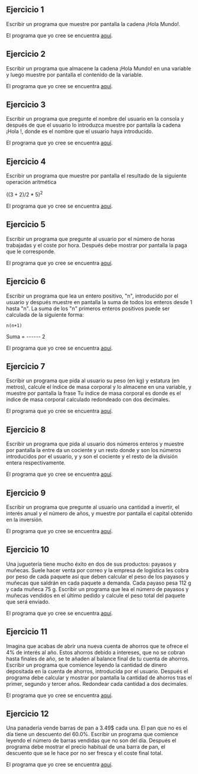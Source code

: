 Ejercicio 1
-----------

Escribir un programa que muestre por pantalla la cadena ¡Hola Mundo!. 

El programa que yo cree se encuentra [aquí](https://github.com/SyZeck/Ejercicios-de-Programacion-con-Python/tree/main/Tipos%20de%20Datos%20Simples/Ejercicio%201).

Ejercicio 2
-----------

Escribir un programa que almacene la cadena ¡Hola Mundo! en una variable y luego muestre por pantalla el contenido de la variable.

El programa que yo cree se encuentra [aquí](https://github.com/SyZeck/Ejercicios-de-Programacion-con-Python/tree/main/Tipos%20de%20Datos%20Simples/Ejercicio%202).


Ejercicio 3
-----------

Escribir un programa que pregunte el nombre del usuario en la consola y después de que el usuario lo introduzca muestre por pantalla la cadena ¡Hola <nombre>!, donde <nombre> es el nombre que el usuario haya introducido.

El programa que yo cree se encuentra [aquí](https://github.com/SyZeck/Ejercicios-de-Programacion-con-Python/tree/main/Tipos%20de%20Datos%20Simples/Ejercicio%203).


Ejercicio 4
-----------

Escribir un programa que muestre por pantalla el resultado de la siguiente operación aritmética 
 
$((3+2)/2*5)^2$

El programa que yo cree se encuentra [aquí](https://github.com/SyZeck/Ejercicios-de-Programacion-con-Python/tree/main/Tipos%20de%20Datos%20Simples/Ejercicio%204).

Ejercicio 5
-----------

Escribir un programa que pregunte al usuario por el número de horas trabajadas y el coste por hora. Después debe mostrar por pantalla la paga que le corresponde.

El programa que yo cree se encuentra [aquí](https://github.com/SyZeck/Ejercicios-de-Programacion-con-Python/tree/main/Tipos%20de%20Datos%20Simples/Ejercicio%205).

Ejercicio 6
-----------

Escribir un programa que lea un entero positivo, "n", introducido por el usuario y después muestre en pantalla la suma de todos los enteros desde 1 hasta "n". La suma de los "n" primeros enteros positivos puede ser calculada de la siguiente forma:

	n(n+1)
Suma = 	------
	  2

El programa que yo cree se encuentra [aquí](https://github.com/SyZeck/Ejercicios-de-Programacion-con-Python/tree/main/Tipos%20de%20Datos%20Simples/Ejercicio%206).

Ejercicio 7
-----------

Escribir un programa que pida al usuario su peso (en kg) y estatura (en metros), calcule el índice de masa corporal y lo almacene en una variable, y muestre por pantalla la frase Tu índice de masa corporal es <imc> donde <imc> es el índice de masa corporal calculado redondeado con dos decimales.

El programa que yo cree se encuentra [aquí](https://github.com/SyZeck/Ejercicios-de-Programacion-con-Python/tree/main/Tipos%20de%20Datos%20Simples/Ejercicio%207).

Ejercicio 8
-----------

Escribir un programa que pida al usuario dos números enteros y muestre por pantalla la <n> entre <m> da un cociente <c> y un resto <r> donde <n> y <m> son los números introducidos por el usuario, y <c> y <r> son el cociente y el resto de la división entera respectivamente.

El programa que yo cree se encuentra [aquí](https://github.com/SyZeck/Ejercicios-de-Programacion-con-Python/tree/main/Tipos%20de%20Datos%20Simples/Ejercicio%208).

Ejercicio 9
-----------

Escribir un programa que pregunte al usuario una cantidad a invertir, el interés anual y el número de años, y muestre por pantalla el capital obtenido en la inversión.

El programa que yo cree se encuentra [aquí](https://github.com/SyZeck/Ejercicios-de-Programacion-con-Python/tree/main/Tipos%20de%20Datos%20Simples/Ejercicio%209).

Ejercicio 10
-----------

Una juguetería tiene mucho éxito en dos de sus productos: payasos y muñecas. Suele hacer venta por correo y la empresa de logística les cobra por peso de cada paquete así que deben calcular el peso de los payasos y muñecas que saldrán en cada paquete a demanda. Cada payaso pesa 112 g y cada muñeca 75 g. Escribir un programa que lea el número de payasos y muñecas vendidos en el último pedido y calcule el peso total del paquete que será enviado.

El programa que yo cree se encuentra [aquí](https://github.com/SyZeck/Ejercicios-de-Programacion-con-Python/tree/main/Tipos%20de%20Datos%20Simples/Ejercicio%2010).

Ejercicio 11
-----------

Imagina que acabas de abrir una nueva cuenta de ahorros que te ofrece el 4% de interés al año. Estos ahorros debido a intereses, que no se cobran hasta finales de año, se te añaden al balance final de tu cuenta de ahorros. Escribir un programa que comience leyendo la cantidad de dinero depositada en la cuenta de ahorros, introducida por el usuario. Después el programa debe calcular y mostrar por pantalla la cantidad de ahorros tras el primer, segundo y tercer años. Redondear cada cantidad a dos decimales.

El programa que yo cree se encuentra [aquí](https://github.com/SyZeck/Ejercicios-de-Programacion-con-Python/tree/main/Tipos%20de%20Datos%20Simples/Ejercicio%2011).

Ejercicio 12
-----------

Una panadería vende barras de pan a 3.49$ cada una. El pan que no es el día tiene un descuento del 60.0%. Escribir un programa que comience leyendo el número de barras vendidas que no son del día. Después el programa debe mostrar el precio habitual de una barra de pan, el descuento que se le hace por no ser fresca y el coste final total.

El programa que yo cree se encuentra [aquí](https://github.com/SyZeck/Ejercicios-de-Programacion-con-Python/tree/main/Tipos%20de%20Datos%20Simples/Ejercicio%2012).
